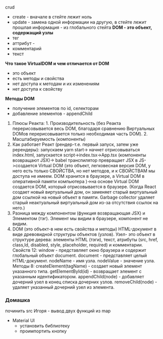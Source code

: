 crud 

- create - вначале в стейте лежит ноль
- update - замена одной информации на другую, в стейте лежит прошлая информация - из глобального стейта
**DOM - это объект, содержащий узлы**
- тег 
- аттрибут - 
- комментарий
- текст

**Что такое VirtualDOM и чем отличается от DOM** 
- это объект 
- есть методы и свойства
- нет доступа к методам и их изменениям
- нет доступа к свойству

**Методы DOM** 
- получение элементов по id, селекторам
- добавление элементов - appendChild

1.  Плюсы Реакта: 1. Производительность (без Реакта перерисовывается весь DOM, благодаря сравнению Виртуальных DOMов перерисовывается только необходимая часть DOM). 2. Масштабируемость (компоненты)
2.  Как работает Реакт (рендер-т.е. первый запуск, затем уже ререндеры): запускаем yarn start-> начнет отрисовываться index.html, запускается script->index.tsx->App.tsx (компоненты возвращают JSX)-> babel транспилятор превращает JSX в JS->создается Virtual DOM (это объект, легковесная версия DOM, у него есть только СВОЙСТВА, но нет методов, и к СВОЙСТВАМ мы доступа не имеем. DOM хранится в браузере, а Virtual DOM в оперативной памяти компьютера )->на основе Virtual DOM создается DOM, который отрисовывается в браузере. (Когда React создает новый виртуальный дом, он заменяет старый виртуальный дом ссылкой на новый объект в памяти. Garbage collector удаляет старый неактуальный виртуальный дом из-за отсутствия ссылок на него.)
3.  Разница между компонентом (функция возвращающая JSX) и Элементом (тэг). Элемент мы видим в браузере, компонент не видим.
4.  DOM (это объект-в нем есть свойства и методы) HTML-документ в виде древовидной структуры объектов (узлов). Узел- это объект в структуре дерева: элементы HTML (тэги), текст, атрибуты (src, href, class,Id, disabled, style, placeholder, required) и комментарии.
Свойств 12:
window - представляет окно браузера и содержит глобальный объект document.
 document - представляет целый HTML-документ.
 nodeName - имя узла.
       nodeValue - значение узла.
Методы 8:
createElement(tagName) - создает новый элемент указанного типа.
getElementById(id) - возвращает элемент с указанным идентификатором.
appendChild(node) - добавляет дочерний узел в конец списка дочерних узлов.
removeChild(node) - удаляет указанный дочерний узел из элемента.


### Домашка
починить src Игоря - вывод двух функций из map 
- Material UI
	- установить библиотеку
	- проимпортить кнопку 
